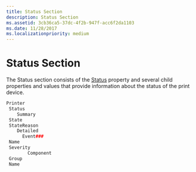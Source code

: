 ```yaml
---
title: Status Section
description: Status Section
ms.assetid: 3cb36ca5-37dc-4f2b-947f-acc6f2da1103
ms.date: 11/28/2017
ms.localizationpriority: medium
---
```


# Status Section


The Status section consists of the [Status](status.md) property and several child properties and values that provide information about the status of the print device.

```cpp
Printer
 Status
    Summary
 State
 StateReason
    Detailed
      Event###
 Name
 Severity
        Component
 Group
 Name
```

 

 




